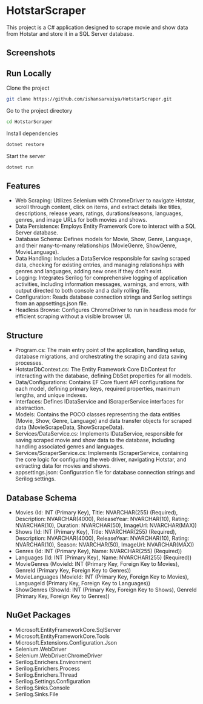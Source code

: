 
# HotstarScraper

This project is a C# application designed to scrape movie and show data from Hotstar and store it in a SQL Server database.

## Screenshots

## Run Locally

Clone the project

```bash
git clone https://github.com/ishansarvaiya/HotstarScraper.git
```

Go to the project directory

```bash
cd HotstarScraper
```

Install dependencies

```bash
dotnet restore
```

Start the server

```bash
dotnet run
```


## Features

- Web Scraping: Utilizes Selenium with ChromeDriver to navigate Hotstar, scroll through content, click on items, and extract details like titles, descriptions, release years, ratings, durations/seasons, languages, genres, and image URLs for both movies and shows.
- Data Persistence: Employs Entity Framework Core to interact with a SQL Server database.
- Database Schema: Defines models for Movie, Show, Genre, Language, and their many-to-many relationships (MovieGenre, ShowGenre, MovieLanguage).
- Data Handling: Includes a DataService responsible for saving scraped data, checking for existing entries, and managing relationships with genres and languages, adding new ones if they don't exist.
- Logging: Integrates Serilog for comprehensive logging of application activities, including information messages, warnings, and errors, with output directed to both console and a daily rolling file.
- Configuration: Reads database connection strings and Serilog settings from an appsettings.json file.
- Headless Browse: Configures ChromeDriver to run in headless mode for efficient scraping without a visible browser UI.
## Structure

- Program.cs: The main entry point of the application, handling setup, database migrations, and orchestrating the scraping and data saving processes.
- HotstarDbContext.cs: The Entity Framework Core DbContext for interacting with the database, defining DbSet properties for all models.
- Data/Configurations: Contains EF Core fluent API configurations for each model, defining primary keys, required properties, maximum lengths, and unique indexes.
- Interfaces: Defines IDataService and IScraperService interfaces for abstraction.
- Models: Contains the POCO classes representing the data entities (Movie, Show, Genre, Language) and data transfer objects for scraped data (MovieScrapeData, ShowScrapeData).
- Services/DataService.cs: Implements IDataService, responsible for saving scraped movie and show data to the database, including handling associated genres and languages.
- Services/ScraperService.cs: Implements IScraperService, containing the core logic for configuring the web driver, navigating Hotstar, and extracting data for movies and shows.
- appsettings.json: Configuration file for database connection strings and Serilog settings.
## Database Schema

- Movies (Id: INT (Primary Key), Title: NVARCHAR(255) (Required), Description: NVARCHAR(4000), ReleaseYear: NVARCHAR(10), Rating: NVARCHAR(10), Duration: NVARCHAR(50), ImageUrl: NVARCHAR(MAX))
- Shows (Id: INT (Primary Key), Title: NVARCHAR(255) (Required), Description: NVARCHAR(4000), ReleaseYear: NVARCHAR(10), Rating: NVARCHAR(10), Season: NVARCHAR(50), ImageUrl: NVARCHAR(MAX))
- Genres (Id: INT (Primary Key), Name: NVARCHAR(255) (Required))
- Languages (Id: INT (Primary Key), Name: NVARCHAR(255) (Required))
- MovieGenres (MovieId: INT (Primary Key, Foreign Key to Movies), GenreId (Primary Key, Foreign Key to Genres))
- MovieLanguages (MovieId: INT (Primary Key, Foreign Key to Movies), LanguageId (Primary Key, Foreign Key to Languages))
- ShowGenres (ShowId: INT (Primary Key, Foreign Key to Shows), GenreId (Primary Key, Foreign Key to Genres))
## NuGet Packages

- Microsoft.EntityFrameworkCore.SqlServer
- Microsoft.EntityFrameworkCore.Tools
- Microsoft.Extensions.Configuration.Json
- Selenium.WebDriver
- Selenium.WebDriver.ChromeDriver
- Serilog.Enrichers.Environment
- Serilog.Enrichers.Process
- Serilog.Enrichers.Thread
- Serilog.Settings.Configuration
- Serilog.Sinks.Console
- Serilog.Sinks.File
